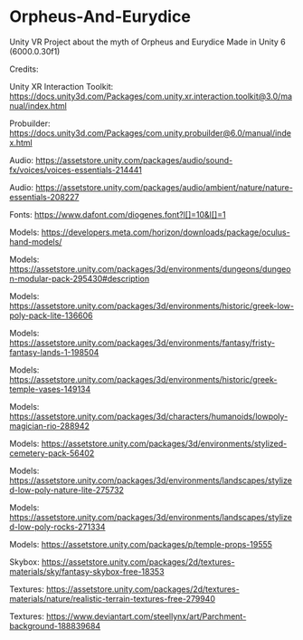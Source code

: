 # Orpheus-And-Eurydice
 Unity VR Project about the myth of Orpheus and Eurydice
 Made in Unity 6 (6000.0.30f1)


 Credits:
 
 Unity XR Interaction Toolkit: https://docs.unity3d.com/Packages/com.unity.xr.interaction.toolkit@3.0/manual/index.html
 
 Probuilder: https://docs.unity3d.com/Packages/com.unity.probuilder@6.0/manual/index.html
 
 Audio: https://assetstore.unity.com/packages/audio/sound-fx/voices/voices-essentials-214441
 
 Audio: https://assetstore.unity.com/packages/audio/ambient/nature/nature-essentials-208227
 
 Fonts: https://www.dafont.com/diogenes.font?l[]=10&l[]=1
 
 Models: https://developers.meta.com/horizon/downloads/package/oculus-hand-models/
 
 Models: https://assetstore.unity.com/packages/3d/environments/dungeons/dungeon-modular-pack-295430#description
 
 Models: https://assetstore.unity.com/packages/3d/environments/historic/greek-low-poly-pack-lite-136606
 
 Models: https://assetstore.unity.com/packages/3d/environments/fantasy/fristy-fantasy-lands-1-198504
 
 Models: https://assetstore.unity.com/packages/3d/environments/historic/greek-temple-vases-149134
 
 Models: https://assetstore.unity.com/packages/3d/characters/humanoids/lowpoly-magician-rio-288942
 
 Models: https://assetstore.unity.com/packages/3d/environments/stylized-cemetery-pack-56402
 
 Models: https://assetstore.unity.com/packages/3d/environments/landscapes/stylized-low-poly-nature-lite-275732
 
 Models: https://assetstore.unity.com/packages/3d/environments/landscapes/stylized-low-poly-rocks-271334
 
 Models: https://assetstore.unity.com/packages/p/temple-props-19555
 
 Skybox: https://assetstore.unity.com/packages/2d/textures-materials/sky/fantasy-skybox-free-18353
 
 Textures: https://assetstore.unity.com/packages/2d/textures-materials/nature/realistic-terrain-textures-free-279940
 
 Textures: https://www.deviantart.com/steellynx/art/Parchment-background-188839684
